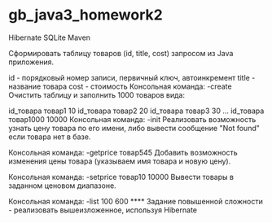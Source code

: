 # gb_java3_homework2
Hibernate SQLite Maven

Сформировать таблицу товаров (id, title, cost) запросом из Java приложения.

id - порядковый номер записи, первичный ключ, автоинкремент
title - название товара
cost - стоимость
Консольная команда: -create
Oчистить таблицу и заполнить 1000 товаров вида:

id_товара товар1 10
id_товара товар2 20
id_товара товар3 30
...
id_товара товар1000 10000
Консольная команда: -init
Реализовать возможность узнать цену товара по его имени, либо вывести сообщение "Not found" если товара нет в базе.

Консольная команда: -getprice товар545
Добавить возможность изменения цены товара (указываем имя товара и новую цену).

Консольная команда: -setprice товар10 10000
Вывести товары в заданном ценовом диапазоне.

Консольная команда: -list 100 600
**** Задание повышенной сложности - реализовать вышеизложенное, используя Hibernate

